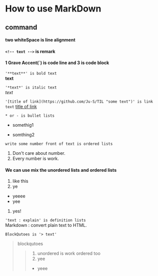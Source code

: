 
# How to use MarkDown
## command
#### two whiteSpace is line alignment
#### `<!-- text -->` is remark  
#### 1 Grave Accent(`) is code line and 3 is code block

`'**text**' is bold text`  
**text**  

`'*text*' is italic text`  
*text*  

`'[title of link](https://github.com/Ju-S/TIL "some text")' is link text`
[title of link](https://github.com/Ju-S/TIL "some text")

`* or - is bullet lists`  
* somethig1  
- somthing2

`write some number front of text is ordered lists`  
1. Don't care about number.  
1. Every number is work.

#### We can use mix the unordered lists and ordered lists

1. like this
1. ye
  * yeeee
  * yee
1. yes!

`'text : explain' is definition lists`  
Markdown
: convert plain text to HTML.

`BlockQutoes is '> text'`
> blockqutoes
>>1. unordered is work ordered too  
>>1. yee  
>>* yeee
